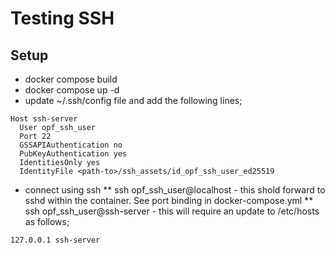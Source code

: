 # Testing SSH

## Setup
* docker compose build
* docker compose up -d
* update ~/.ssh/config file and add the following lines;
```
Host ssh-server
  User opf_ssh_user
  Port 22
  GSSAPIAuthentication no
  PubKeyAuthentication yes
  IdentitiesOnly yes
  IdentityFile <path-to>/ssh_assets/id_opf_ssh_user_ed25519
```
* connect using ssh
** ssh opf_ssh_user@localhost - this shold forward to sshd within the container. See port binding in docker-compose.yml
** ssh opf_ssh_user@ssh-server - this will require an update to /etc/hosts as follows;
```
127.0.0.1 ssh-server
```


